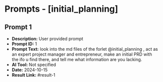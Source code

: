 # Prompts - [initial_planning]

## Prompt 1
* **Description:** User provided prompt
* **Prompt ID:** 1
* **Prompt Text:** look into the md files of the forlet @initial_planning , act as an expert project manager and entrepreneur, make an initial PRD with the ifo u find there, and tell me what information are you lacking.
* **AI Tool:** Not specified
* **Date:** 2024-10-15
* **Result Link:** #result-1

